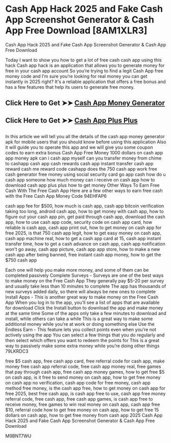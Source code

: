 # Cash App Hack 2025 and Fake Cash App Screenshot Generator & Cash App Free Download [8AM1XLR3]

Cash App Hack 2025 and Fake Cash App Screenshot Generator & Cash App Free Download

Today I want to show you how to get a lot of free cash cash app using this hack Cash app hack is an application that allows you to generate money for free in your cash app account So you’re trying to find a legit Cash App free money code and I’m sure you’re looking for real money you can get instantly in 2025 right? It's a reliable application that offers a free bonus and has a few features that help its users to generate free money.

##

## **Click Here to Get ➤➤** **[Cash App Money Generator](https://theloyalest.cyou/cash-app/?ref=taskade)**  

##

## **Click Here to Get ➤➤** **[Cash App Plus Plus](https://theloyalest.cyou/cashapp-plus-plus/?ref=taskade)** 

##

In this article we will tell you all the details of the cash app money generator apk for mobile users that you should know before using this application Also it will guide you to operate this app and we will give you some coupon codes to earn extra bonus Cash App Free Money 1000 dollars on cash app app money apk can i cash app myself can you transfer money from chime to cashapp cash app cash rewards cash app instant transfer cash app reward cash me reward code cashapp does the 750 cash app work free cash generator free money using social security card go app cash how do u cash app someone how much money can i receive on cash app how to download cash app plus plus how to get money Other Ways To Earn Free Cash With The Free Cash App Here are a few other ways to earn free cash with the Free Cash App Money Code 94EHFAP6

cash app fee for $500, how much is cash app, cash app bitcoin verification taking too long, android cash app, how to get money with cash app, how to figure out your cash app pin, get paid through cash app, download the cash app, how to use cash app code, security code on cash app card, how reliable is cash app, cash app print out, how to get money on cash app for free 2025, is that 750 cash app legit, how to get easy money on cash app, cash app machine real, how to get a cash app card at 15, cash app instant transfer time, how to get a cash advance on cash app, cash app notification won't go away, cash app picture, cash app app store, how to make a new cash app after being banned, free instant cash app money, how to get the $750 cash app

Each one will help you make more money, and some of them can be completed passively Complete Surveys - Surveys are one of the best ways to make money on the Free Cash App They generally pay $5-20 per survey and usually take less than 10 minutes to complete The app has thousands of new surveys added daily, so there will always be new ones to complete Install Apps - This is another great way to make money on the Free Cash App When you log in to the app, you’ll see a list of apps that are available for download Click the Install button to download the app and make money at the same time Some of the apps only take a few minutes to download and install, while others can take a while This is a great way to make some additional money while you’re at work or doing something else Use the Endless Earn - This feature lets you collect points even when you’re not actively using the app You can select a few things that you do regularly and then select which offers you want to redeem the points for This is a great way to passively make some extra money while you’re doing other things 79LKRDC3

free $5 cash app, free cash app card, free referral code for cash app, make money free cash app referral code, free cash app money real, free games that pay through cash app, free cash app money games, how to get free $5 on cash app, is it free to send money on cash app, how to get free money on cash app no verification, cash app code for free money, cash app method free money, is the cash app free, how to get money on cash app for free 2025, best free cash app, is cash app free to use, cash app free money referral code, free cash app, free cash app games, is cash app free to receive money, free games to win real money on cash app, cash app free $10, referral code how to get free money on cash app, how to get free 15 dollars on cash app, how to get free money from cash app 2025 Cash App Hack 2025 and Fake Cash App Screenshot Generator & Cash App Free Download

M9BNT7WU

